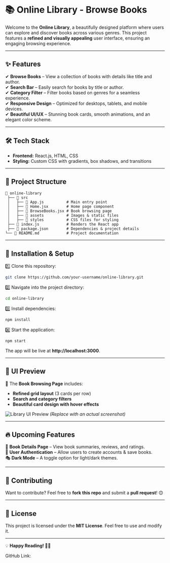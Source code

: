# 📚 Online Library - Browse Books  

Welcome to the **Online Library**, a beautifully designed platform where users can explore and discover books across various genres. This project features a **refined and visually appealing** user interface, ensuring an engaging browsing experience.

---

## ✨ Features  

✔ **Browse Books** – View a collection of books with details like title and author.  
✔ **Search Bar** – Easily search for books by title or author.  
✔ **Category Filter** – Filter books based on genres for a seamless experience.  
✔ **Responsive Design** – Optimized for desktops, tablets, and mobile devices.  
✔ **Beautiful UI/UX** – Stunning book cards, smooth animations, and an elegant color scheme.  

---

## 🛠️ Tech Stack  

- **Frontend:** React.js, HTML, CSS  
- **Styling:** Custom CSS with gradients, box shadows, and transitions  

---

## 📂 Project Structure  

```
📂 online-library
 ├── 📁 src
 │   ├── 📄 App.js          # Main entry point  
 │   ├── 📄 Home.jsx        # Home page component  
 │   ├── 📄 BrowseBooks.jsx # Book browsing page  
 │   ├── 📂 assets          # Images & static files  
 │   ├── 📂 styles          # CSS files for styling  
 ├── 📄 index.js            # Renders the React app  
 ├── 📄 package.json        # Dependencies & project details  
└── 📄 README.md            # Project documentation  
```

---

## 🚀 Installation & Setup  

1️⃣ Clone this repository:  
```sh
git clone https://github.com/your-username/online-library.git
```
2️⃣ Navigate into the project directory:  
```sh
cd online-library
```
3️⃣ Install dependencies:  
```sh
npm install
```
4️⃣ Start the application:  
```sh
npm start
```
The app will be live at **http://localhost:3000**.

---

## 🎨 UI Preview  

🌟 The **Book Browsing Page** includes:  
- **Refined grid layout** (3 cards per row)  
- **Search and category filters**  
- **Beautiful card design with hover effects**  

![Library UI Preview](https://source.unsplash.com/800x400/?books,library) *(Replace with an actual screenshot)*  

---

## 🔥 Upcoming Features  

🚀 **Book Details Page** – View book summaries, reviews, and ratings.  
📌 **User Authentication** – Allow users to create accounts & save books.  
🎭 **Dark Mode** – A toggle option for light/dark themes.  

---

## 📩 Contributing  

Want to contribute? Feel free to **fork this repo** and submit a **pull request**! 😊  

---

## 📜 License  

This project is licensed under the **MIT License**. Feel free to use and modify it.  

---

💡 **Happy Reading! 📖✨**

GitHub Link: 